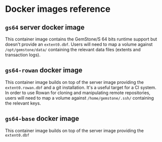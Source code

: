 # Docker images reference

## `gs64` server docker image

This container image contains the GemStone/S 64 bits runtime support but doesn't
provide an `extent0.dbf`. Users will need to map a volume against `/opt/gemstone/data/`
containing the relevant data files (extents and transaction logs).

## `gs64-rowan` docker image

This container image builds on top of the server image providing the `extent0.rowan.dbf`
and a git installation. It's a useful target for a CI system.
In order to use Rowan for cloning and manipulating remote repositories, users
will need to map a volume against `/home/gemstone/.ssh/` containing the
relevant keys.

## `gs64-base` docker image

This container image builds on top of the server image providing the `extent0.dbf`
